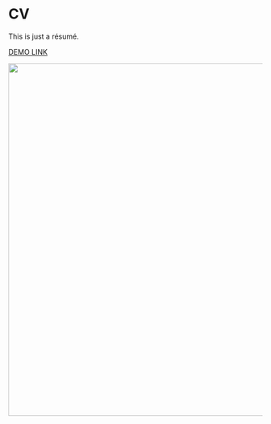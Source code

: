 # CV
This is just a résumé.

[DEMO LINK](https://vasyl-zinchenko.github.io/homepage/)

<img width=700 src="https://i.ibb.co/GVQQ56g/screencapture-vasyl-zinchenko-github-io-homepage-2023-12-11-00-03-39.png">
